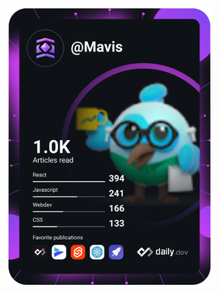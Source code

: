 <a href="https://app.daily.dev/Mavis"><img src="https://github.com/Mavis2103/Mavis2103/blob/master/devcard.svg" width="400" alt="Quân Trần's Dev Card"/></a>
